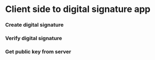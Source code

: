 # Client side to digital signature app

### Create digital signature
### Verify digital signature
### Get public key from server 
